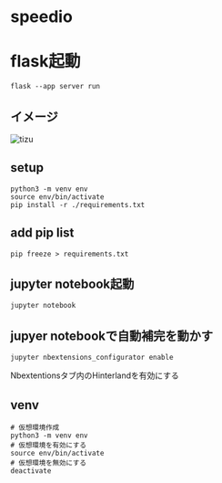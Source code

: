 # speedio

# flask起動
```
flask --app server run
```


## イメージ
![tizu](https://github.com/ritogk/speedio/assets/72111956/45f0e260-7a98-4e1a-8178-4b9bad5fdb3b)

## setup
```
python3 -m venv env
source env/bin/activate
pip install -r ./requirements.txt
```

## add pip list
```
pip freeze > requirements.txt
```

## jupyter notebook起動
```
jupyter notebook
```

## jupyer notebookで自動補完を動かす
```
jupyter nbextensions_configurator enable

```
Nbextentionsタブ内のHinterlandを有効にする

## venv
```
# 仮想環境作成
python3 -m venv env
# 仮想環境を有効にする
source env/bin/activate
# 仮想環境を無効にする
deactivate
```
